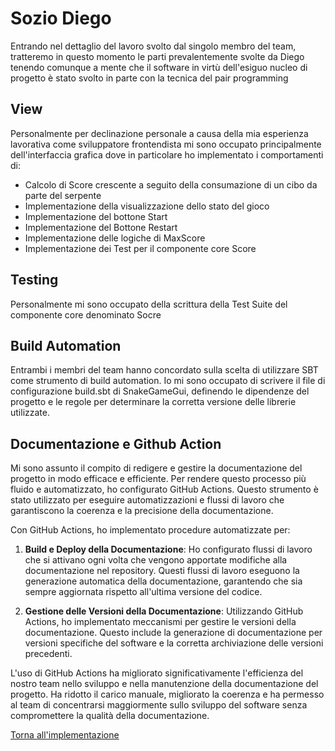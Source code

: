 # Sozio Diego

Entrando nel dettaglio del lavoro svolto dal singolo membro del team, tratteremo in questo momento le parti prevalentemente svolte da Diego tenendo comunque a mente che il software in virtù dell'esiguo nucleo di progetto è stato svolto in parte con la tecnica del pair programming 

## View 
Personalmente per declinazione personale a causa della mia esperienza lavorativa come sviluppatore frontendista mi sono occupato principalmente dell'interfaccia grafica dove in particolare ho implementato i comportamenti di: 
- Calcolo di Score crescente a seguito della consumazione di un cibo da parte del serpente 
- Implementazione della visualizzazione dello stato del gioco 
- Implementazione del bottone Start 
- Implementazione del Bottone Restart
- Implementazione delle logiche di MaxScore 
- Implementazione dei Test per il componente core Score 

## Testing 
Personalmente mi sono occupato della scrittura della Test Suite del componente core denominato Socre 

## Build Automation 
Entrambi i membri del team hanno concordato sulla scelta di utilizzare SBT come strumento di build automation. 
Io mi sono occupato di scrivere il file di configurazione build.sbt di SnakeGameGui, definendo le dipendenze del progetto e le regole per determinare la corretta versione delle librerie utilizzate.

## Documentazione e Github Action 
Mi sono assunto il compito di redigere e gestire la documentazione del progetto in modo efficace e efficiente. Per rendere questo processo più fluido e automatizzato, ho configurato GitHub Actions. Questo strumento è stato utilizzato per eseguire automatizzazioni e flussi di lavoro che garantiscono la coerenza e la precisione della documentazione.

Con GitHub Actions, ho implementato procedure automatizzate per:

1. **Build e Deploy della Documentazione**: Ho configurato flussi di lavoro che si attivano ogni volta che vengono apportate modifiche alla documentazione nel repository. Questi flussi di lavoro eseguono la generazione automatica della documentazione, garantendo che sia sempre aggiornata rispetto all'ultima versione del codice.

2. **Gestione delle Versioni della Documentazione**: Utilizzando GitHub Actions, ho implementato meccanismi per gestire le versioni della documentazione. Questo include la generazione di documentazione per versioni specifiche del software e la corretta archiviazione delle versioni precedenti.

L'uso di GitHub Actions ha migliorato significativamente l'efficienza del nostro team nello sviluppo e nella manutenzione della documentazione del progetto. Ha ridotto il carico manuale, migliorato la coerenza e ha permesso al team di concentrarsi maggiormente sullo sviluppo del software senza compromettere la qualità della documentazione.



[Torna all'implementazione](../5-implementazione.md)